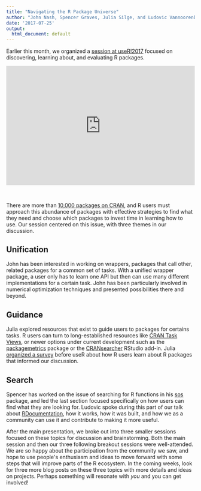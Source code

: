 ```yaml
---
title: "Navigating the R Package Universe"
author: "John Nash, Spencer Graves, Julia Silge, and Ludovic Vannoorenberghe"
date: '2017-07-25'
output:
  html_document: default
---
```




Earlier this month, we organized a [session at useR!2017](http://sched.co/AypJ) focused on discovering, learning about, and evaluating R packages.

<!--html_preserve--><div><div style="left: 0px; width: 100%; height: 0px; position: relative; padding-bottom: 63%;"><iframe src="https://speakerdeck.com/player/7b74cd7bc78b4ed2837f1d6828c39a96" frameborder="0" allowfullscreen="true" webkitallowfullscreen="true" mozallowfullscreen="true" style="top: 0px; left: 0px; width: 100%; height: 100%; position: absolute;"></iframe></div></div>

<br><!--/html_preserve-->

There are more than [10,000 packages on CRAN](https://juliasilge.com/blog/scraping-cran/), and R users must approach this abundance of packages with effective strategies to find what they need and choose which packages to invest time in learning how to use. Our session centered on this issue, with three themes in our discussion.

## Unification

John has been interested in working on wrappers, packages that call other, related packages for a common set of tasks. With a unified wrapper package, a user only has to learn one API but then can use many different implementations for a certain task. John has been particularly involved in numerical optimization techniques and presented possibilities there and beyond.

## Guidance

Julia explored resources that exist to guide users to packages for certains tasks. R users can turn to long-established resources like [CRAN Task Views](https://cran.r-project.org/web/views/), or newer options under current development such as the [packagemetrics](https://ropensci.org/blog/blog/2017/06/27/packagemetrics) package or the [CRANsearcher](https://github.com/RhoInc/CRANsearcher) RStudio add-in. Julia [organized a survey](https://app.doopoll.co/poll/FGZqTL7vpaaCgpWCM/live-results) before useR about how R users learn about R packages that informed our discussion.

## Search

Spencer has worked on the issue of searching for R functions in his [sos](https://cran.r-project.org/package=sos) package, and led the last section focused specifically on how users can find what they are looking for. Ludovic spoke during this part of our talk about [RDocumentation](https://www.rdocumentation.org/), how it works, how it was built, and how we as a community can use it and contribute to making it more useful.

After the main presentation, we broke out into three smaller sessions focused on these topics for discussion and brainstorming. Both the main session and then our three following breakout sessions were well-attended. We are so happy about the participation from the community we saw, and hope to use people's enthusiasm and ideas to move forward with some steps that will improve parts of the R ecosystem. In the coming weeks, look for three more blog posts on these three topics with more details and ideas on projects. Perhaps something will resonate with *you* and you can get involved!

